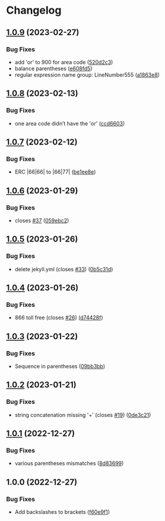# Changelog

## [1.0.9](https://github.com/RalphHightower/NANPATelephoneFormatDetection/compare/v1.0.8...v1.0.9) (2023-02-27)


### Bug Fixes

* add 'or' to 900 for area code  ([520d2c3](https://github.com/RalphHightower/NANPATelephoneFormatDetection/commit/520d2c324ec41516fc5e8b246dbf37e33e03a4b3))
* balance parentheses ([e608fd5](https://github.com/RalphHightower/NANPATelephoneFormatDetection/commit/e608fd516e78ce8440d9079031bfd481ef45a75e))
* regular expression name group: LineNumber555 ([a1863e8](https://github.com/RalphHightower/NANPATelephoneFormatDetection/commit/a1863e8349f24919b42a0998e8e070f68fa245fe))

## [1.0.8](https://github.com/RalphHightower/NANPATelephoneFormatDetection/compare/v1.0.7...v1.0.8) (2023-02-13)


### Bug Fixes

* one area code didn’t have the 'or' ([ccd6603](https://github.com/RalphHightower/NANPATelephoneFormatDetection/commit/ccd660316b308dce6d9ffa7241dc24b385f38101))

## [1.0.7](https://github.com/RalphHightower/NANPATelephoneFormatDetection/compare/v1.0.6...v1.0.7) (2023-02-12)


### Bug Fixes

* ERC |66|66| to |66|77| ([be1ee8e](https://github.com/RalphHightower/NANPATelephoneFormatDetection/commit/be1ee8e26f7a80dba7dadf97b4d4b185aefa6694))

## [1.0.6](https://github.com/RalphHightower/NANPATelephoneFormatDetection/compare/v1.0.5...v1.0.6) (2023-01-29)


### Bug Fixes

* closes [#37](https://github.com/RalphHightower/NANPATelephoneFormatDetection/issues/37) ([059ebc2](https://github.com/RalphHightower/NANPATelephoneFormatDetection/commit/059ebc250c7d63b6401dabe57c3411461d85a4ed))

## [1.0.5](https://github.com/RalphHightower/NANPATelephoneFormatDetection/compare/v1.0.4...v1.0.5) (2023-01-26)


### Bug Fixes

* delete jekyll.yml (closes [#33](https://github.com/RalphHightower/NANPATelephoneFormatDetection/issues/33)) ([0b5c31d](https://github.com/RalphHightower/NANPATelephoneFormatDetection/commit/0b5c31d205e2697fd1b1c05917dd3438856868cc))

## [1.0.4](https://github.com/RalphHightower/NANPATelephoneFormatDetection/compare/v1.0.3...v1.0.4) (2023-01-26)


### Bug Fixes

* 866 toll free (closes [#26](https://github.com/RalphHightower/NANPATelephoneFormatDetection/issues/26)) ([d74428f](https://github.com/RalphHightower/NANPATelephoneFormatDetection/commit/d74428f391a021dd72923f91385cb2a4f3def530))

## [1.0.3](https://github.com/RalphHightower/NANPATelephoneFormatDetection/compare/v1.0.2...v1.0.3) (2023-01-22)


### Bug Fixes

* Sequence in parentheses ([09bb3bb](https://github.com/RalphHightower/NANPATelephoneFormatDetection/commit/09bb3bb37454af497904fbcee49659b8ffc0a43b))

## [1.0.2](https://github.com/RalphHightower/NANPATelephoneFormatDetection/compare/v1.0.1...v1.0.2) (2023-01-21)


### Bug Fixes

* string concatenation missing '+' (closes [#19](https://github.com/RalphHightower/NANPATelephoneFormatDetection/issues/19)) ([0de3c21](https://github.com/RalphHightower/NANPATelephoneFormatDetection/commit/0de3c2148233aaf426f5fca3bfb3566952aa5e9c))

## [1.0.1](https://github.com/RalphHightower/NANPATelephoneFormatDetection/compare/v1.0.0...v1.0.1) (2022-12-27)


### Bug Fixes

* various parentheses mismatches ([8d83699](https://github.com/RalphHightower/NANPATelephoneFormatDetection/commit/8d83699333e5433dbbf00426b2481d88c0e401cc))

## 1.0.0 (2022-12-27)


### Bug Fixes

* Add backslashes to brackets ([f60e9f1](https://github.com/RalphHightower/NANPATelephoneFormatDetection/commit/f60e9f1a254c01ba141e65050c987804901fd8dc))
